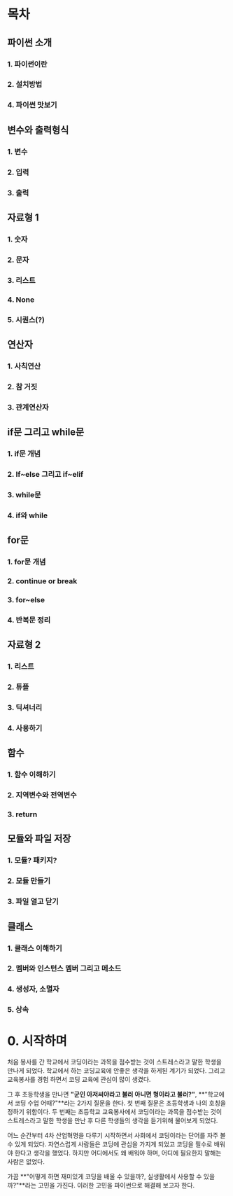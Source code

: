 # 목차

## 파이썬 소개

### 1. 파이썬이란

### 2. 설치방법

### 4. 파이썬 맛보기

## 변수와 출력형식

### 1. 변수

### 2. 입력

### 3. 출력

## 자료형 1

### 1. 숫자

### 2. 문자

### 3. 리스트

### 4. None

### 5. 시퀀스(?)

## 연산자

### 1. 사칙연산

### 2. 참 거짓

### 3. 관계연산자

## if문 그리고 while문

### 1. if문 개념

### 2. If~else 그리고  if~elif

### 3. while문

### 4. if와 while 

## for문

### 1. for문 개념

### 2. continue or break

### 3. for~else

### 4. 반복문 정리

## 자료형 2

### 1. 리스트

### 2. 튜플

### 3. 딕셔너리

### 4. 사용하기

## 함수

### 1. 함수 이해하기

### 2. 지역변수와 전역변수

### 3. return

## 모듈와 파일 저장

### 1. 모듈? 패키지?

### 2. 모듈 만들기

### 3. 파일 열고 닫기

## 클래스

### 1. 클래스 이해하기

### 2. 멤버와 인스턴스 멤버 그리고 메소드

### 4. 생성자, 소멸자

### 5. 상속









# 0. 시작하며

처음 봉사를 간 학교에서 코딩이라는 과목을 점수받는 것이 스트레스라고 말한 학생을 만나게 되었다. 학교에서 하는 코딩교육에 안좋은 생각을 하게된 계기가 되었다. 그리고 교육봉사를 경험 하면서 코딩 교육에 관심이 많이 생겼다. 

그 후 초등학생을 만나면 **"군인 아저씨야라고 불러 아니면 형이라고 불러?"**, **"학교에서 코딩 수업 어때?"**라는 2가지 질문을 한다. 첫 번째 질문은 초등학생과 나의 호칭을 정하기 위함이다. 두 번째는 초등학교 교육봉사에서 코딩이라는 과목을 점수받는 것이 스트레스라고 말한 학생을 만난 후 다른 학생들의 생각을 듣기위해 물어보게 되었다.

어느 순간부터 4차 산업혁명을 다루기 시작하면서 사회에서 코딩이라는 단어를 자주 볼 수 있게 되었다. 자연스럽게 사람들은 코딩에 관심을 가지게 되었고 코딩을 필수로 배워야 한다고 생각을 했었다. 하지만 어디에서도 왜 배워야 하며, 어디에 필요한지 말해는 사람은 없었다.

가끔 **"어떻게 하면 재미있게 코딩을 배울 수 있을까?, 실생활에서 사용할 수 있을까?"**라는 고민을 가진다. 이러한 고민을 파이썬으로 해결해 보고자 한다.